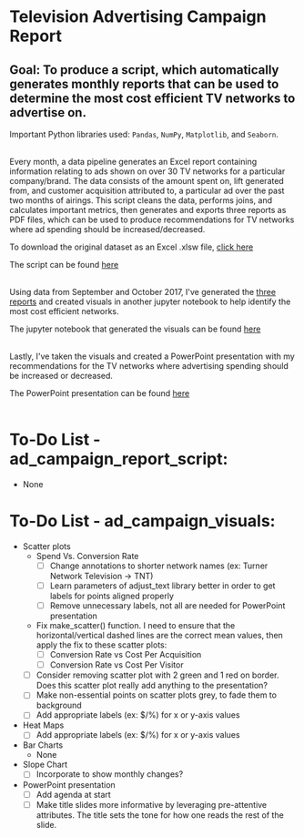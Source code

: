 # Television Advertising Campaign Report
## Goal: To produce a script, which automatically generates monthly reports that can be used to determine the most cost efficient TV networks to advertise on.
Important Python libraries used: `Pandas`, `NumPy`, `Matplotlib`, and `Seaborn`.
<br>
<br/>

Every month, a data pipeline generates an Excel report containing information relating to ads shown on over 30 TV networks for a particular company/brand.  The data consists of the amount spent on, lift generated from, and customer acquisition attributed to, a particular ad over the past two months of airings.  This script cleans the data, performs joins, and calculates important metrics, then generates and exports three reports as PDF files, which can be used to produce recommendations for TV networks where ad spending should be increased/decreased.

To download the original dataset as an Excel .xlsw file, [click here](https://github.com/papir805/ad_campaign_report/raw/main/dataset.xlsx)

The script can be found [here](https://github.com/papir805/ad_campaign_report/blob/main/ad_campaign_report_script.ipynb)
<br>
<br/>


Using data from September and October 2017, I've generated the [three reports](https://github.com/papir805/ad_campaign_report/tree/main/output/reports/pdfs) and created visuals in another jupyter notebook to help identify the most cost efficient networks. 

The jupyter notebook that generated the visuals can be found [here](https://github.com/papir805/ad_campaign_report/blob/main/ad_campaign_visuals.ipynb)
<br>
<br/>

Lastly, I've taken the visuals and created a PowerPoint presentation with my recommendations for the TV networks where advertising spending should be increased or decreased.

The PowerPoint presentation can be found [here](https://docs.google.com/presentation/d/1T-fGZ3Cf7lJvf4lJWJhyOq45gDOGqSKuG6wpV-fVQLo/edit?usp=sharing)
<br>
<br/>



# To-Do List - ad_campaign_report_script:
- None

# To-Do List - ad_campaign_visuals:
- Scatter plots
    - Spend Vs. Conversion Rate
        - [ ] Change annotations to shorter network names (ex: Turner Network Television -> TNT)
        - [ ] Learn parameters of adjust_text library better in order to get labels for points aligned properly
        - [ ] Remove unnecessary labels, not all are needed for PowerPoint presentation
    - Fix make_scatter() function.  I need to ensure that the horizontal/vertical dashed lines are the correct mean values, then apply the fix to these scatter plots:
        - [ ] Conversion Rate vs Cost Per Acquisition
        - [ ] Conversion Rate vs Cost Per Visitor
    - [ ] Consider removing scatter plot with 2 green and 1 red on border.  Does this scatter plot really add anything to the presentation?
    - [ ] Make non-essential points on scatter plots grey, to fade them to background
    - [ ] Add appropriate labels (ex: $/%) for x or y-axis values
- Heat Maps
    - [ ] Add appropriate labels (ex: $/%) for x or y-axis values
- Bar Charts
    - None
- Slope Chart
    - [ ] Incorporate to show monthly changes?
- PowerPoint presentation
    - [ ] Add agenda at start
    - [ ] Make title slides more informative by leveraging pre-attentive attributes.  The title sets the tone for how one reads the rest of the slide.
